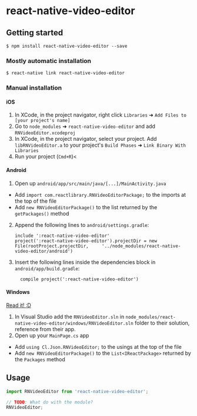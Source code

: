# react-native-video-editor

## Getting started

`$ npm install react-native-video-editor --save`

### Mostly automatic installation

`$ react-native link react-native-video-editor`

### Manual installation


#### iOS

1. In XCode, in the project navigator, right click `Libraries` ➜ `Add Files to [your project's name]`
2. Go to `node_modules` ➜ `react-native-video-editor` and add `RNVideoEditor.xcodeproj`
3. In XCode, in the project navigator, select your project. Add `libRNVideoEditor.a` to your project's `Build Phases` ➜ `Link Binary With Libraries`
4. Run your project (`Cmd+R`)<

#### Android

1. Open up `android/app/src/main/java/[...]/MainActivity.java`
  - Add `import com.reactlibrary.RNVideoEditorPackage;` to the imports at the top of the file
  - Add `new RNVideoEditorPackage()` to the list returned by the `getPackages()` method
2. Append the following lines to `android/settings.gradle`:
  	```
  	include ':react-native-video-editor'
  	project(':react-native-video-editor').projectDir = new File(rootProject.projectDir, 	'../node_modules/react-native-video-editor/android')
  	```
3. Insert the following lines inside the dependencies block in `android/app/build.gradle`:
  	```
      compile project(':react-native-video-editor')
  	```

#### Windows
[Read it! :D](https://github.com/ReactWindows/react-native)

1. In Visual Studio add the `RNVideoEditor.sln` in `node_modules/react-native-video-editor/windows/RNVideoEditor.sln` folder to their solution, reference from their app.
2. Open up your `MainPage.cs` app
  - Add `using Cl.Json.RNVideoEditor;` to the usings at the top of the file
  - Add `new RNVideoEditorPackage()` to the `List<IReactPackage>` returned by the `Packages` method


## Usage
```javascript
import RNVideoEditor from 'react-native-video-editor';

// TODO: What do with the module?
RNVideoEditor;
```
